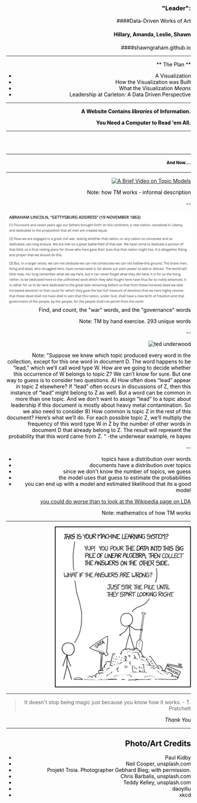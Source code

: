 <section data-background="cl/michal-lomza-338227.jpg">
<div align="right"><font color="black">

### "Leader":
####Data-Driven Works of Art

#### Hillary, Amanda, Leslie, Shawn
####shawngraham.github.io



---

** The Plan **

+ A Visualization
+ How the Visualization was Built
+ What the Visualization _Means_
+ Leadership at Carleton: A Data Driven Perspective

---
<section data-background="cl/neil-cooper-318875.jpg">

**A Website Contains _libraries_ of Information.**

**You Need a Computer to Read 'em All.**


---
<section data-background="cl/chris-barbalis-186421.jpg">
<div align="right"><font color="white">
>** Creativity is just connecting things...
The broader one’s understanding of 
the human experience, the better 
- Steve Jobs **
</font></div>
<section>

---

# And Now....

---

[![A Brief Video on Topic Models](https://img.youtube.com/vi/l_oX4ua35Ec/0.jpg)](https://www.youtube.com/watch?v=l_oX4ua35Ec)

Note:
how TM works - informal description

--

![gettysburg](cl/gettysburg.png)
Find, and count, the "war" words, and the "governance" words


Note:
TM by hand exercise. 293 unique words

--

![ted underwood](https://tedunderwood.files.wordpress.com/2012/04/ldaformula.png)

Note:
"Suppose we knew which topic produced every word in the collection, except for this one word in document D. The word happens to be “lead,” which we’ll call word type W. How are we going to decide whether this occurrence of W belongs to topic Z?
We can’t know for sure. But one way to guess is to consider two questions. A) How often does “lead” appear in topic Z elsewhere? If “lead” often occurs in discussions of Z, then this instance of “lead” might belong to Z as well. But a word can be common in more than one topic. And we don’t want to assign “lead” to a topic about leadership if this document is mostly about heavy metal contamination. So we also need to consider B) How common is topic Z in the rest of this document?
Here’s what we’ll do. For each possible topic Z, we’ll multiply the frequency of this word type W in Z by the number of other words in document D that already belong to Z. The result will represent the probability that this word came from Z. "
-the underwear example, re bayes

--

- topics have a distribution over words
- documents have a distribution over topics
- since we don't know the number of topics, we guess
- the model uses that guess to estimate the probabilities
- you can end up with a model and estimated likelihood that its a good model

[you could do worse than to look at the Wikipedia page on LDA](https://en.wikipedia.org/wiki/Latent_Dirichlet_allocation)

Note:
mathematics of how TM works


---

![](cl/xkcd.jpg)

---

> It doesn't stop being magic just because you know how it works. - T. Pratchett

_Thank You_


---

## Photo/Art Credits

+ Paul Kidby
+ Neil Cooper, unsplash.com
+ Projekt Troia. Photographer Gebhard Bieg; with permission.
+ Chris Barbalis, unsplash.com
+ Teddy Kelley, unsplash.com
+ daoyiliu
+ xkcd
